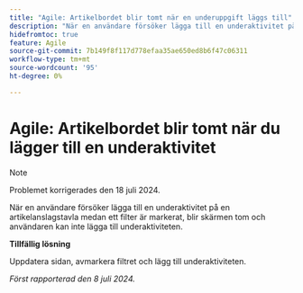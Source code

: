 ```yaml
---
title: "Agile: Artikelbordet blir tomt när en underuppgift läggs till"
description: "När en användare försöker lägga till en underaktivitet på en artikelanslagstavla medan ett filter är valt, blir skärmen tom och användaren kan inte lägga till underaktiviteten."
hidefromtoc: true
feature: Agile
source-git-commit: 7b149f8f117d778efaa35ae650ed8b6f47c06311
workflow-type: tm+mt
source-wordcount: '95'
ht-degree: 0%

---
```



# Agile: Artikelbordet blir tomt när du lägger till en underaktivitet

>[!NOTE]
>
>Problemet korrigerades den 18 juli 2024.

När en användare försöker lägga till en underaktivitet på en artikelanslagstavla medan ett filter är markerat, blir skärmen tom och användaren kan inte lägga till underaktiviteten.

**Tillfällig lösning**

Uppdatera sidan, avmarkera filtret och lägg till underaktiviteten.

_Först rapporterad den 8 juli 2024._
